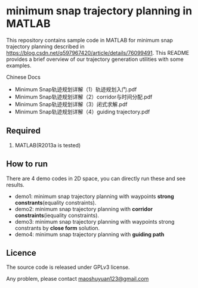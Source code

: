 # minimum snap trajectory planning in MATLAB
This repository contains sample code in MATLAB for minimum snap trajectory planning described in https://blog.csdn.net/q597967420/article/details/76099491.
This README provides a brief overview of our trajectory generation utilities with some examples.

Chinese Docs
- Minimum Snap轨迹规划详解（1）轨迹规划入门.pdf
- Minimum Snap轨迹规划详解（2）corridor与时间分配.pdf
- Minimum Snap轨迹规划详解（3）闭式求解.pdf
- Minimum Snap轨迹规划详解（4）guiding trajectory.pdf

## Required
1. MATLAB(R2013a is tested)

## How to run
There are 4 demo codes in 2D space, you can directly run these and see results.

 - demo1: minimum snap trajectory planning with waypoints **strong constrants**(equality constraints).
 - demo2: minimum snap trajectory planning with **corridor constraints**(iequality constraints).
 - demo3: minimum snap trajectory planning with waypoints strong constrants by **close form** solution.
 - demo4: minimum snap trajectory planning with **guiding path**

## Licence
The source code is released under GPLv3 license.

Any problem, please contact maoshuyuan123@gmail.com
